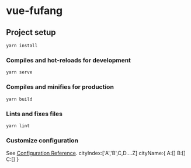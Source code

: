 # vue-fufang

## Project setup

```
yarn install
```

### Compiles and hot-reloads for development

```
yarn serve
```

### Compiles and minifies for production

```
yarn build
```

### Lints and fixes files

```
yarn lint
```

### Customize configuration

See [Configuration Reference](https://cli.vuejs.org/config/).
cityIndex:['A','B',C,D....Z]
cityName:{
A:[]
B:[]
C:[]
}
